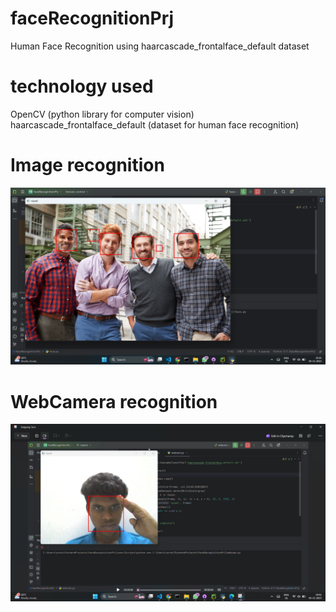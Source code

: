 # faceRecognitionPrj
Human Face Recognition using haarcascade_frontalface_default dataset

# technology used
OpenCV (python library for computer vision)
haarcascade_frontalface_default (dataset for human face recognition)

# Image recognition
![Alt text](https://github.com/sureshvel002/faceRecognitionPrj/blob/master/images/Screenshot%20(51).png)

# WebCamera recognition
![Alt text](https://github.com/sureshvel002/faceRecognitionPrj/blob/master/images/Screenshot%20(52).png)
